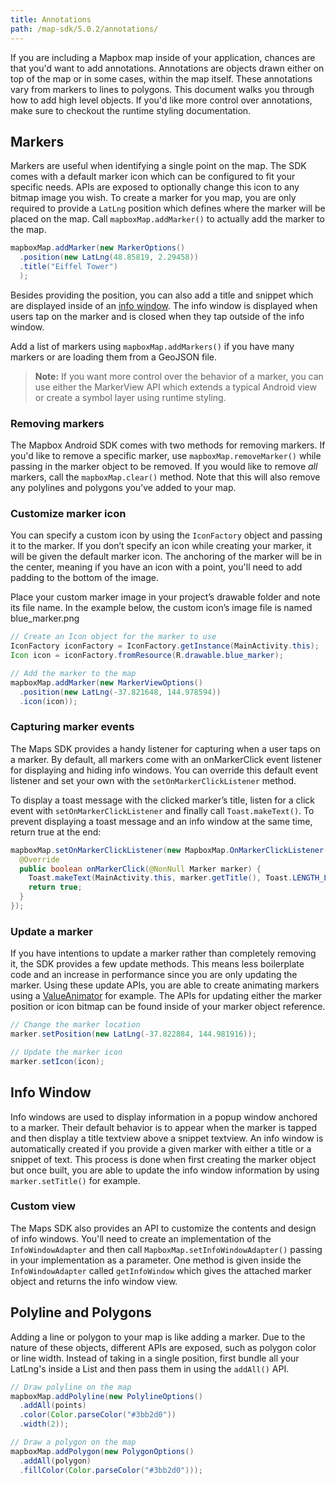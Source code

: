 ```yaml
---
title: Annotations
path: /map-sdk/5.0.2/annotations/
---
```


If you are including a Mapbox map inside of your application, chances are that you'd want to add annotations. Annotations are objects drawn either on top of the map or in some cases, within the map itself. These annotations vary from markers to lines to polygons. This document walks you through how to add high level objects. If you'd like more control over annotations, make sure to checkout the runtime styling documentation.

## Markers
Markers are useful when identifying a single point on the map. The SDK comes with a default marker icon which can be configured to fit your specific needs. APIs are exposed to optionally change this icon to any bitmap image you wish. To create a marker for you map, you are only required to provide a `LatLng` position which defines where the marker will be placed on the map. Call `mapboxMap.addMarker()` to actually add the marker to the map.

```java
mapboxMap.addMarker(new MarkerOptions()
  .position(new LatLng(48.85819, 2.29458))
  .title("Eiffel Tower")
  );
```
Besides providing the position, you can also add a title and snippet which are displayed inside of an [info window](#info-window). The info window is displayed when users tap on the marker and is closed when they tap outside of the info window.

Add a list of markers using `mapboxMap.addMarkers()` if you have many markers or are loading them from a GeoJSON file.

> **Note:** If you want more control over the behavior of a marker, you can use either the MarkerView API which extends a typical Android view or create a symbol layer using runtime styling.

### Removing markers
The Mapbox Android SDK comes with two methods for removing markers. If you'd like to remove a specific marker, use `mapboxMap.removeMarker()` while passing in the marker object to be removed. If you would like to remove _all_ markers, call the `mapboxMap.clear()` method. Note that this will also remove any polylines and polygons you’ve added to your map.

### Customize marker icon
You can specify a custom icon by using the `IconFactory` object and passing it to the marker. If you don’t specify an icon while creating your marker, it will be given the default marker icon. The anchoring of the marker will be in the center, meaning if you have an icon with a point, you'll need to add padding to the bottom of the image.

Place your custom marker image in your project’s drawable folder and note its file name. In the example below, the custom icon’s image file is named blue_marker.png

```java
// Create an Icon object for the marker to use
IconFactory iconFactory = IconFactory.getInstance(MainActivity.this);
Icon icon = iconFactory.fromResource(R.drawable.blue_marker);

// Add the marker to the map
mapboxMap.addMarker(new MarkerViewOptions()
  .position(new LatLng(-37.821648, 144.978594))
  .icon(icon));
```

### Capturing marker events
The Maps SDK provides a handy listener for capturing when a user taps on a marker. By default, all markers come with an onMarkerClick event listener for displaying and hiding info windows. You can override this default event listener and set your own with the `setOnMarkerClickListener` method.

To display a toast message with the clicked marker’s title, listen for a click event with `setOnMarkerClickListener` and finally call `Toast.makeText()`. To prevent displaying a toast message and an info window at the same time, return true at the end:

```java
mapboxMap.setOnMarkerClickListener(new MapboxMap.OnMarkerClickListener() {
  @Override
  public boolean onMarkerClick(@NonNull Marker marker) {
    Toast.makeText(MainActivity.this, marker.getTitle(), Toast.LENGTH_LONG).show();
    return true;
  }
});
```

### Update a marker
If you have intentions to update a marker rather than completely removing it, the SDK provides a few update methods. This means less boilerplate code and an increase in performance since you are only updating the marker. Using these update APIs, you are able to create animating markers using a [ValueAnimator](https://developer.android.com/reference/android/animation/ValueAnimator.html) for example. The APIs for updating either the marker position or icon bitmap can be found inside of your marker object reference.

```java
// Change the marker location
marker.setPosition(new LatLng(-37.822884, 144.981916));

// Update the marker icon
marker.setIcon(icon);
```

## Info Window
Info windows are used to display information in a popup window anchored to a marker. Their default behavior is to appear when the marker is tapped and then display a title textview above a snippet textview. An info window is automatically created if you provide a given marker with either a title or a snippet of text. This process is done when first creating the marker object but once built, you are able to update the info window information by using `marker.setTitle()` for example.

### Custom view
The Maps SDK also provides an API to customize the contents and design of info windows. You'll need to create an implementation of the `InfoWindowAdapter` and then call `MapboxMap.setInfoWindowAdapter()` passing in your implementation as a parameter. One method is given inside the `InfoWindowAdapter` called `getInfoWindow` which gives the attached marker object and returns the info window view.

## Polyline and Polygons
Adding a line or polygon to your map is like adding a marker. Due to the nature of these objects, different APIs are exposed, such as polygon color or line width. Instead of taking in a single position, first bundle all your LatLng's inside a List and then pass them in using the `addAll()` API.

```java
// Draw polyline on the map
mapboxMap.addPolyline(new PolylineOptions()
  .addAll(points)
  .color(Color.parseColor("#3bb2d0"))
  .width(2));

// Draw a polygon on the map
mapboxMap.addPolygon(new PolygonOptions()
  .addAll(polygon)
  .fillColor(Color.parseColor("#3bb2d0")));
```

